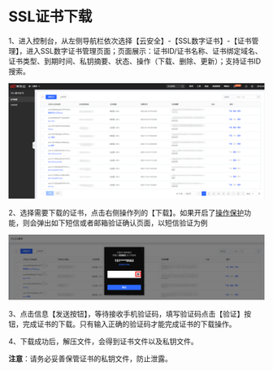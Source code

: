 # SSL证书下载

1、进入控制台，从左侧导航栏依次选择【云安全】-【SSL数字证书】-【证书管理】，进入SSL数字证书管理页面；页面展示：证书ID/证书名称、证书绑定域名、证书类型、到期时间、私钥摘要、状态、操作（下载、删除、更新）；支持证书ID搜索。

![证书列表](/image/SSL-Certification/证书列表.png)

2、选择需要下载的证书，点击右侧操作列的【下载】。如果开启了[操作保护](https://uc.jdcloud.com/account/safety-settings)功能，则会弹出如下短信或者邮箱验证确认页面，以短信验证为例

![短信确认](/image/SSL-Certification/短信确认.png)

3、点击信息【发送按钮】，等待接收手机验证码，填写验证码点击【验证】按钮，完成证书的下载。只有输入正确的验证码才能完成证书的下载操作。

4、下载成功后，解压文件，会得到证书文件以及私钥文件。 

**注意**：请务必妥善保管证书的私钥文件，防止泄露。

